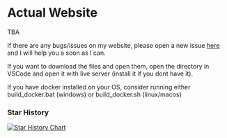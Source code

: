 # Actual Website
TBA

If there are any bugs/issues on my website, please open a new issue [here](https://github.com/AnimatorDisciple123/Portfolio_PJ/issues) and I will help you a soon as I can.

If you want to download the files and open them, open the directory in VSCode and open it with live server (install it if you dont have it).

If you have docker installed on your OS, consider running either build_docker.bat (windows) or build_docker.sh (linux/macos)

### Star History

<a href="https://star-history.com/#AnimatorDisciple123/Portfolio_PJ&Date">
 <picture>
   <source media="(prefers-color-scheme: dark)" srcset="https://api.star-history.com/svg?repos=AnimatorDisciple123/Portfolio_PJ&type=Date&theme=dark" />
   <source media="(prefers-color-scheme: light)" srcset="https://api.star-history.com/svg?repos=AnimatorDisciple123/Portfolio_PJ&type=Date" />
   <img alt="Star History Chart" src="https://api.star-history.com/svg?repos=AnimatorDisciple123/Portfolio_PJ&type=Date" />
 </picture>
</a>
